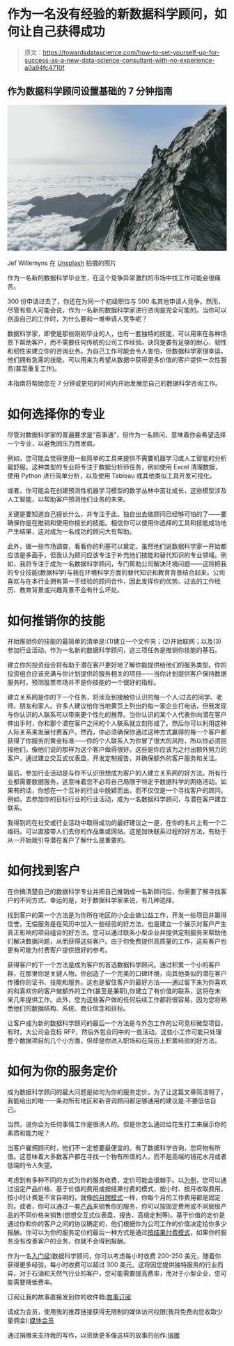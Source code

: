 # 作为一名没有经验的新数据科学顾问，如何让自己获得成功

> 原文：<https://towardsdatascience.com/how-to-set-yourself-up-for-success-as-a-new-data-science-consultant-with-no-experience-a0a94fc4710f>

## 作为数据科学顾问设置基础的 7 分钟指南

![](img/97d8415398d996cb4267067f4550695a.png)

Jef Willemyns 在 [Unsplash](https://unsplash.com?utm_source=medium&utm_medium=referral) 拍摄的照片

作为一名新的数据科学毕业生，在这个竞争异常激烈的市场中找工作可能会很痛苦。

300 份申请过去了，你还在为同一个初级职位与 500 名其他申请人竞争。然而，尽管有些人可能会说，作为一名新的数据科学家进行咨询是完全可能的。当你可以创造自己的工作时，为什么要和一堆申请人竞争呢？

数据科学家，即使是那些刚刚毕业的人，也有一套独特的技能，可以用来在各种场景下帮助客户，而不需要任何传统的公司工作经验。诀窍是要有足够的耐心、韧性和韧性来建立你的咨询业务。为自己工作可能会令人害怕，但数据科学家很幸运，他们拥有急需的技能，可以用来为希望从数据中获得更多价值的客户提供一次性服务(甚至重复工作)。

本指南将帮助您在 7 分钟或更短的时间内开始发展您自己的数据科学咨询工作。

# 如何选择你的专业

尽管对数据科学家的普遍要求是“百事通”，但作为一名顾问，意味着你会希望选择一个专业，以避免因压力而发疯。

例如，您可能会觉得使用一些简单的工具来提供不需要机器学习或人工智能的分析最舒服。这种类型的专业将专注于数据分析师任务，例如使用 Excel 清理数据，使用 Python 进行简单分析，以及使用 Tableau 或其他类似工具开发可视化。

或者，你可能会在创建预测性机器学习模型的数学丛林中茁壮成长，这些模型涉及人工智能，以帮助客户预测他们业务的未来。

关键是要知道自己擅长什么，并专注于此。独自出去做顾问已经够可怕的了——要确保你是在推销和使用你擅长的技能。相信你可以使用你选择的工具和技能成功地产生结果，这对成为一名成功的顾问大有帮助。

此外，做一些市场调查，看看你的利基可以奠定。虽然他们说数据科学家一开始都应该是多面手，但我认为顾问应该专注于补充他们技能和替代知识的专业领域。例如，我将专注于成为一名数据科学顾问，专门帮助公司解决环境问题——这将把我的专业技能(数据科学)与我在环境科学方面的替代知识和教育背景结合起来。公司喜欢与在本行业拥有第一手经验的顾问合作，因此发挥你的优势、过去的工作经历、教育背景或兴趣背景不会有什么坏处。

# 如何推销你的技能

开始推销你的技能的最简单的清单是:(1)建立一个文件夹；(2)开始联网；以及(3)参加行业活动。作为一名新的数据科学顾问，这三项任务是推销你技能的基石。

建立你的投资组合将有助于潜在客户更好地了解你能提供给他们的服务类型。你的投资组合应该充满与你计划提供的服务相关的项目——当你计划提供客户保持数据服务时，预测股票市场并不是你技能的一个很好的指标。

[](/how-to-create-a-professional-portfolio-on-github-that-will-help-land-your-first-job-in-data-science-e1fc8bd7a797)  

建立关系网是你的下一个任务，将涉及到接触你认识的每一个人:过去的同学、老师、朋友和家人。许多人建议给你当地黄页上列出的每一家企业打电话，但我发现与你认识的人联系可以带来更个性化的推荐。当你认识的某个人代表你向潜在客户伸出手时，你和那个潜在客户之间的个人联系就立刻形成了。然后你可以利用这种人际关系来发展付费客户。然而，你必须确保你通过这种方式赢得的每一个客户都获得了你服务的黄金标准——你的个人联系人为你冒了很大的风险，所以你必须回报他们，像他们说的那样为这个客户做得很好。这些是你应该为之付出额外努力的客户，通过建立交互式仪表盘，开发定制报告，并确保额外的客户服务和关注。

最后，参加行业活动是与你不认识但想成为客户的人建立关系网的好方法。所有行业都需要数据服务，这意味着您不必将自己局限于特定于数据科学的网络活动。如果有的话，你想在一个互补的行业中脱颖而出，而不仅仅是一个寻找客户的顾问。例如，去参加你的目标行业的行业活动，成为一名数据科学顾问，与潜在客户建立联系。

我得到的在社交或行业活动中取得成功的最好建议之一是，在你的名片上有一个二维码，可以直接带人们去你的作品集或网站。这是加快联系过程的好方法，有助于从一开始就引导潜在客户了解什么是重要的。

# 如何找到客户

在你搞清楚自己的数据科学专业并把自己推销成一名新顾问后，你需要了解寻找客户的不同方式。幸运的是，对于数据科学家来说，有几种选择。

找到客户的第一个方法是为你所在地区的小企业做公益工作，开发一些项目并赢得信誉。无偿服务是在简历中加入一些经验的好方法，也是建立一个展示对客户产生真正影响的项目组合的好方法。您可以通过联系小型企业并提供定制服务来帮助他们解决数据问题，从而获得这些客户。由于你免费提供高质量的工作，这些客户也更有可能为付费客户提供很好的参考。

获得客户的下一个方法是成为客户的首选数据科学顾问。通过积累一个小的客户群，在那里你是关键人物，你创造了一个完美的口碑环境，向其他类似的潜在客户传播你的证书、技能和服务。这也是留住客户的最好方法——通过留下来为你喜欢的和喜欢你的客户做额外的工作(甚至是兼职),你建立了有价值的联系，这将在未来几年提供工作。此外，您为这些客户做的任何后续工作都将很容易，因为您将熟悉他们的数据结构、系统、商业信念和目标。

让客户成为新的数据科学顾问的最后一个方法是与外包工作的公司竞标微型项目。有时，大公司会竞标 RFP，然后外包合同中的一些活动。这些小工作可能只处理整个数据项目的几个小方面，但却是你进入职场和在简历上积累经验的好方法。

# 如何为你的服务定价

成为数据科学顾问的最大问题是如何为你的服务定价。为了让这篇文章简洁明了，我能给出的唯一一条对所有地区和新咨询顾问都足够通用的建议是:不要低估自己。

当然，说你会为任何事情工作是很诱人的。但是你怎么通过给花生打工来展示你的素质和能力呢？

当客户雇佣顾问时，他们不一定想要最便宜的。有了数据科学咨询，您将物有所值。这意味着大多数客户都在寻找一个物有所值的人，而不是高端的镜花水月或者低端的令人失望。

考虑到有多种不同的方式为你的服务收费，定价可能会很棘手。以[为例](https://hbr.org/2019/08/a-short-guide-to-pricing-your-services-as-a-consultant-or-coach)，您可以通过设定产品价格、基于价值的费用或按结果付费的模式，按小时、按月收取费用。按小时计费是不言自明的，就像[的月聘模式](https://hbr.org/2019/08/a-short-guide-to-pricing-your-services-as-a-consultant-or-coach)一样，你每个月的工作费用都是固定的。或者，你可以通过一套[产品](https://hbr.org/2019/08/a-short-guide-to-pricing-your-services-as-a-consultant-or-coach)来销售你的服务，你可以按固定费用或不同层级产品的不同价格来销售(想想交互式仪表盘、报告、高级定制等)。基于价值的定价是通过你和你的客户之间的协议确定的，他们根据你为公司工作的价值决定给你多少报酬。你可以为你的服务定价的最后一种方式是通过[按结果付费模式](https://hbr.org/2019/08/a-short-guide-to-pricing-your-services-as-a-consultant-or-coach)，如果你的服务没有改善客户的业务，你就不会得到报酬。

作为一名[入门级](https://www.interviewquery.com/p/data-science-consultant-salary#:~:text=Typically%2C%20entry%2Dlevel%20data%20science,5%2B%20years%20of%20experience.))数据科学顾问，你可以考虑每小时收费 200-250 美元，随着你获得更多经验，每小时收费可以超过 300 美元。这将因您提供独特服务的行业而异，对于石油和天然气行业的客户，您可能需要提高费率，而对于小型企业，您可能需要降低费率。

订阅让我的故事直接发到你的收件箱:[故事订阅](https://madison13.medium.com/subscribe)

请成为会员，使用我的推荐链接获得无限制的媒体访问权限(我将免费向您收取少量佣金):[媒体会员](https://madison13.medium.com/membership)

通过捐赠来支持我的写作，以资助更多像这样的故事的创作:[捐赠](https://ko-fi.com/madisonhunter13)